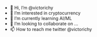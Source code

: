 - 👋 Hi, I’m @victorichy
- 👀 I’m interested in cryptocurrency
- 🌱 I’m currently learning AI/ML
- 💞️ I’m looking to collaborate on ...
- 📫 How to reach me twitter @victorichy

<!---
victorichy/victorichy is a ✨ special ✨ repository because its `README.md` (this file) appears on your GitHub profile.
You can click the Preview link to take a look at your changes.
--->
